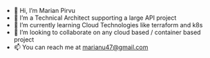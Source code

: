 - 👋 Hi, I’m Marian Pirvu
- 👀 I’m a Technical Architect supporting a large API project
- 🌱 I’m currently learning Cloud Technologies like terraform and k8s
- 💞️ I’m looking to collaborate on any cloud based / container based project
- 📫 You can reach me at marianu47@gmail.com

<!---
marianu47/marianu47 is a ✨ special ✨ repository because its `README.md` (this file) appears on your GitHub profile.
You can click the Preview link to take a look at your changes.
--->
